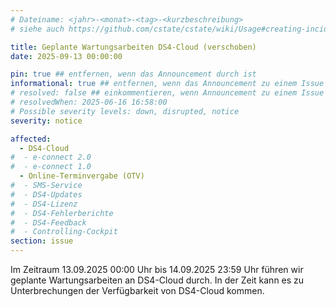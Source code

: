 ```yaml
---
# Dateiname: <jahr>-<monat>-<tag>-<kurzbeschreibung>
# siehe auch https://github.com/cstate/cstate/wiki/Usage#creating-incidents-method-1

title: Geplante Wartungsarbeiten DS4-Cloud (verschoben)
date: 2025-09-13 00:00:00

pin: true ## entfernen, wenn das Announcement durch ist
informational: true ## entfernen, wenn das Announcement zu einem Issue umgestellt werden soll
# resolved: false ## einkommentieren, wenn Announcement zu einem Issue umgestellt werden soll
# resolvedWhen: 2025-06-16 16:58:00
# Possible severity levels: down, disrupted, notice
severity: notice

affected:
  - DS4-Cloud
#  - e-connect 2.0
#  - e-connect 1.0
  - Online-Terminvergabe (OTV)
#  - SMS-Service
#  - DS4-Updates
#  - DS4-Lizenz
#  - DS4-Fehlerberichte
#  - DS4-Feedback
#  - Controlling-Cockpit
section: issue
---
```


Im Zeitraum 13.09.2025 00:00 Uhr bis 14.09.2025 23:59 Uhr führen wir geplante Wartungsarbeiten an DS4-Cloud durch.
In der Zeit kann es zu Unterbrechungen der Verfügbarkeit von DS4-Cloud kommen.
